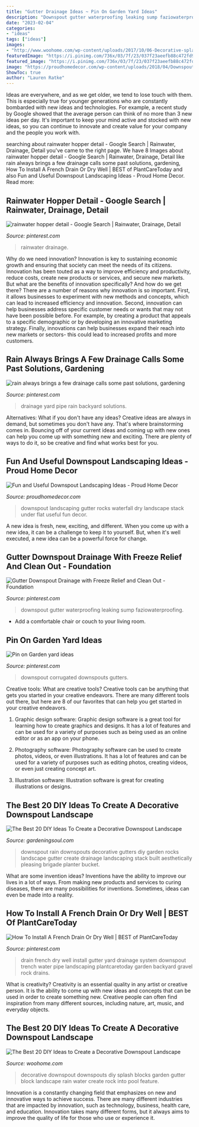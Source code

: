 ```yaml
---
title: "Gutter Drainage Ideas ~ Pin On Garden Yard Ideas"
description: "Downspout gutter waterproofing leaking sump faziowaterproofing"
date: "2023-02-04"
categories:
- "ideas"
tags: ["ideas"]
images:
- "http://www.woohome.com/wp-content/uploads/2017/10/06-Decorative-splash-blocks-for-downspouts.jpg"
featuredImage: "https://i.pinimg.com/736x/03/7f/23/037f23aeefb88c472fd992aed0e175c4.jpg"
featured_image: "https://i.pinimg.com/736x/03/7f/23/037f23aeefb88c472fd992aed0e175c4.jpg"
image: "https://proudhomedecor.com/wp-content/uploads/2018/04/Downspout-Landscaping-Ideas-7.jpg"
ShowToc: true
author: "Lauren Ratke"
---
```



Ideas are everywhere, and as we get older, we tend to lose touch with them. This is especially true for younger generations who are constantly bombarded with new ideas and technologies. For example, a recent study by Google showed that the average person can think of no more than 3 new ideas per day. It's important to keep your mind active and stocked with new ideas, so you can continue to innovate and create value for your company and the people you work with.

	

		
searching about rainwater hopper detail - Google Search | Rainwater, Drainage, Detail you've came to the right page. We have 8 Images about rainwater hopper detail - Google Search | Rainwater, Drainage, Detail like rain always brings a few drainage calls some past solutions, gardening, How To Install A French Drain Or Dry Well | BEST of PlantCareToday and also Fun and Useful Downspout Landscaping Ideas - Proud Home Decor. Read more:
		
    
## Rainwater Hopper Detail - Google Search | Rainwater, Drainage, Detail

<img loading=lazy src="https://i.pinimg.com/736x/64/19/f0/6419f08bf44e90209d47c1e3ed9ad625.jpg" onerror="this.onerror=null;this.src='https://tse2.mm.bing.net/th?id=OIP.MzMZi4-eO1xRcx-okcv9zwAAAA&amp;pid=15.1';" alt="rainwater hopper detail - Google Search | Rainwater, Drainage, Detail">

_Source: pinterest.com_

>rainwater drainage. 

	

Why do we need innovation?
Innovation is key to sustaining economic growth and ensuring that society can meet the needs of its citizens. Innovation has been touted as a way to improve efficiency and productivity, reduce costs, create new products or services, and secure new markets. But what are the benefits of innovation specifically? And how do we get there?
There are a number of reasons why innovation is so important. First, it allows businesses to experiment with new methods and concepts, which can lead to increased efficiency and innovation. Second, innovation can help businesses address specific customer needs or wants that may not have been possible before. For example, by creating a product that appeals to a specific demographic or by developing an innovative marketing strategy. Finally, innovations can help businesses expand their reach into new markets or sectors- this could lead to increased profits and more customers.

    
## Rain Always Brings A Few Drainage Calls Some Past Solutions, Gardening

<img loading=lazy src="https://i.pinimg.com/736x/65/b1/7a/65b17a3d1a3e9de699d5917ac8d66820--drainage-pipe-yard-drainage.jpg" onerror="this.onerror=null;this.src='https://tse3.mm.bing.net/th?id=OIP.rdBdw4FpTByTXMdixol7DwHaJ4&amp;pid=15.1';" alt="rain always brings a few drainage calls some past solutions, gardening">

_Source: pinterest.com_

>drainage yard pipe rain backyard solutions. 

	

Alternatives: What if you don't have any ideas?
Creative ideas are always in demand, but sometimes you don't have any. That's where brainstorming comes in. Bouncing off of your current ideas and coming up with new ones can help you come up with something new and exciting. There are plenty of ways to do it, so be creative and find what works best for you.

    
## Fun And Useful Downspout Landscaping Ideas - Proud Home Decor

<img loading=lazy src="https://proudhomedecor.com/wp-content/uploads/2018/04/Downspout-Landscaping-Ideas-7.jpg" onerror="this.onerror=null;this.src='https://tse4.mm.bing.net/th?id=OIP.CqAh3wIZaUwQ7iopxO6u-gHaK_&amp;pid=15.1';" alt="Fun and Useful Downspout Landscaping Ideas - Proud Home Decor">

_Source: proudhomedecor.com_

>downspout landscaping gutter rocks waterfall dry landscape stack under flat useful fun decor. 

	

A new idea is fresh, new, exciting, and different. When you come up with a new idea, it can be a challenge to keep it to yourself. But, when it's well executed, a new idea can be a powerful force for change.

    
## Gutter Downspout Drainage With Freeze Relief And Clean Out - Foundation

<img loading=lazy src="https://i.pinimg.com/736x/03/7f/23/037f23aeefb88c472fd992aed0e175c4.jpg" onerror="this.onerror=null;this.src='https://tse3.mm.bing.net/th?id=OIP._UB17zJr5mnbEMQ0_zhEWgHaJ3&amp;pid=15.1';" alt="Gutter Downspout Drainage with Freeze Relief and Clean Out - Foundation">

_Source: pinterest.com_

>downspout gutter waterproofing leaking sump faziowaterproofing. 

	

- Add a comfortable chair or couch to your living room.

    
## Pin On Garden Yard Ideas

<img loading=lazy src="https://i.pinimg.com/736x/03/87/8f/03878f78a813c179ee54676598c0115b.jpg" onerror="this.onerror=null;this.src='https://tse3.mm.bing.net/th?id=OIP.GrJAI5HB6hmaVOe5E3X8zQHaHa&amp;pid=15.1';" alt="Pin on Garden yard ideas">

_Source: pinterest.com_

>downspout corrugated downspouts gutters. 

	

Creative tools: What are creative tools?
Creative tools can be anything that gets you started in your creative endeavors. There are many different tools out there, but here are 8 of our favorites that can help you get started in your creative endeavors. 
1. Graphic design software: Graphic design software is a great tool for learning how to create graphics and designs. It has a lot of features and can be used for a variety of purposes such as being used as an online editor or as an app on your phone.

2. Photography software: Photography software can be used to create photos, videos, or even illustrations. It has a lot of features and can be used for a variety of purposes such as editing photos, creating videos, or even just creating concept art.

3. Illustration software: Illustration software is great for creating illustrations or designs.

    
## The Best 20 DIY Ideas To Create A Decorative Downspout Landscape

<img loading=lazy src="http://gardeningsoul.com/wp-content/uploads/2017/10/8-46.jpg" onerror="this.onerror=null;this.src='https://tse4.mm.bing.net/th?id=OIP.bwTCkpzejuWv2TjemZi7ZQHaPQ&amp;pid=15.1';" alt="The Best 20 DIY Ideas To Create a Decorative Downspout Landscape">

_Source: gardeningsoul.com_

>downspout rain downspouts decorative gutters diy garden rocks landscape gutter create drainage landscaping stack built aesthetically pleasing brigade planter bucket. 

	

What are some invention ideas?
Inventions have the ability to improve our lives in a lot of ways. From making new products and services to curing diseases, there are many possibilities for inventions. Sometimes, ideas can even be made into a reality.

    
## How To Install A French Drain Or Dry Well | BEST Of PlantCareToday

<img loading=lazy src="https://i.pinimg.com/736x/ae/9f/a2/ae9fa230d7f9dfbeb9ac4c94d93f7e9f.jpg?b=t" onerror="this.onerror=null;this.src='https://tse2.mm.bing.net/th?id=OIP.YsBP40JHRQ_wCj-yXkmv2gHaLS&amp;pid=15.1';" alt="How To Install A French Drain Or Dry Well | BEST of PlantCareToday">

_Source: pinterest.com_

>drain french dry well install gutter yard drainage system downspout trench water pipe landscaping plantcaretoday garden backyard gravel rock drains. 

	

What is creativity?
Creativity is an essential quality in any artist or creative person. It is the ability to come up with new ideas and concepts that can be used in order to create something new. Creative people can often find inspiration from many different sources, including nature, art, music, and everyday objects.

    
## The Best 20 DIY Ideas To Create A Decorative Downspout Landscape

<img loading=lazy src="http://www.woohome.com/wp-content/uploads/2017/10/06-Decorative-splash-blocks-for-downspouts.jpg" onerror="this.onerror=null;this.src='https://tse4.mm.bing.net/th?id=OIP.ZOVUCB5syEV9QGLiH_3vSQHaQK&amp;pid=15.1';" alt="The Best 20 DIY Ideas to Create a Decorative Downspout Landscape">

_Source: woohome.com_

>decorative downspout downspouts diy splash blocks garden gutter block landscape rain water create rock into pool feature. 

	

Innovation is a constantly changing field that emphasizes on new and innovative ways to achieve success. There are many different industries that are impacted by innovation, such as technology, business, health care, and education. Innovation takes many different forms, but it always aims to improve the quality of life for those who use or experience it.

